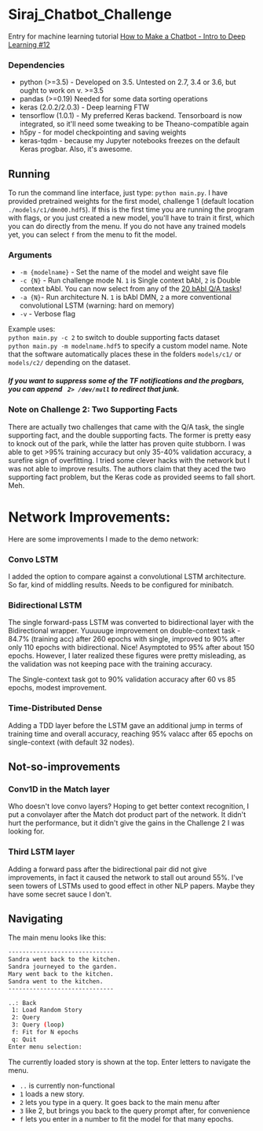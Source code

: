 # Siraj_Chatbot_Challenge
Entry for machine learning tutorial [How to Make a Chatbot - Intro to Deep Learning #12](https://www.youtube.com/watch?v=t5qgjJIBy9g)


### Dependencies
- python (>=3.5) - Developed on 3.5. Untested on 2.7, 3.4 or 3.6, but ought to work on v. >=3.5
- pandas (>=0.19) Needed for some data sorting operations
- keras (2.0.2/2.0.3) - Deep learning FTW
- tensorflow (1.0.1) - My preferred Keras backend. Tensorboard is now integrated, so it'll need some tweaking to be Theano-compatible again 
- h5py - for model checkpointing and saving weights
- keras-tqdm - because my Jupyter notebooks freezes on the default Keras progbar. Also, it's awesome.

## Running 
To run the command line interface, just type:
`python main.py`.
I have provided pretrained weights for the first model, challenge 1 (default location `./models/c1/dmn00.hdf5`). If this is the first time you are running the program with flags, or you just created a new model, you'll have to train it first, which you can do directly from the menu. If you do not have any trained models yet, you can select `f` from the menu to fit the model.

### Arguments
- `-m {modelname}` - Set the name of the model and weight save file
- `-c {N}` - Run challenge mode N. `1` is Single context bAbI, `2` is Double context bAbI. You can now select from any of the [20 bAbI Q/A tasks](https://research.fb.com/downloads/babi/)!
- `-a {N}`- Run architecture N. `1` is bAbI DMN, `2` a more conventional convolutional LSTM (warning: hard on memory)
- `-v` - Verbose flag

Example uses:
<br>`python main.py -c 2` to switch to double supporting facts dataset
<br>`python main.py -m modelname.hdf5` to specify a custom model name. Note that the software automatically places these in the folders `models/c1/` or `models/c2/` depending on the dataset.


##### If you want to suppress some of the TF notifications and the progbars, you can append ` 2> /dev/null` to redirect that junk.

### Note on Challenge 2: Two Supporting Facts
There are actually two challenges that came with the Q/A task, the single supporting fact, and the double supporting facts. The former is pretty easy to knock out of the park, while the latter has proven quite stubborn. I was able to get >95% training accuracy but only 35-40% validation accuracy, a surefire sign of overfitting. I tried some clever hacks with the network but I was not able to improve results. The authors claim that they aced the two supporting fact problem, but the Keras code as provided seems to fall short. Meh.

# Network Improvements:

Here are some improvements I made to the demo network:
### Convo LSTM
I added the option to compare against a convolutional LSTM architecture. So far, kind of middling results. Needs to be configured for minibatch. 


### Bidirectional LSTM
The single forward-pass LSTM was converted to bidirectional layer with the Bidirectional wrapper. Yuuuuuge improvement on double-context task - 84.7% (training acc) after 260 epochs with single, improved to 90% after only 110 epochs with bidirectional. Nice! Asymptoted to 95% after about 150 epochs. However, I later realized these figures were pretty misleading, as the validation was not keeping pace with the training accuracy.

 The Single-context task got to 90% validation accuracy after 60 vs 85 epochs, modest improvement.

### Time-Distributed Dense
Adding a TDD layer before the LSTM gave an additional jump in terms of training time and overall accuracy, reaching 95% valacc after 65 epochs on single-context (with default 32 nodes).

## Not-so-improvements
### Conv1D in the Match layer
Who doesn't love convo layers? Hoping to get better context recognition, I put a convolayer after the Match dot product part of the network. It didn't hurt the performance, but it didn't give the gains in the Challenge 2 I was looking for.

### Third LSTM layer
Adding a forward pass after the bidirectional pair did not give improvements, in fact it caused the network to stall out around 55%. I've seen towers of LSTMs used to good effect in other NLP papers. Maybe they have some secret sauce I don't. 


## Navigating
The main menu looks like this:
```bash
------------------------------
Sandra went back to the kitchen.
Sandra journeyed to the garden.
Mary went back to the kitchen.
Sandra went to the kitchen.
------------------------------

..: Back
 1: Load Random Story
 2: Query
 3: Query (loop)
 f: Fit for N epochs
 q: Quit
Enter menu selection: 
```
The currently loaded story is shown at the top. Enter letters to navigate the menu. 
- `..` is currently non-functional
- `1` loads a new story. 
- `2` lets you type in a query. It goes back to the main menu after
- `3` like 2, but brings you back to the query prompt after, for convenience
- `f` lets you enter in a number to fit the model for that many epochs. 

